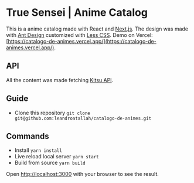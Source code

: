 # True Sensei | Anime Catalog

This is a anime catalog made with React and [Next.js](https://nextjs.org/).
The design was made with [Ant Design](http://ant.design/) customized with [Less CSS](https://lesscss.org).
Demo on Vercel: [https://catalogo-de-animes.vercel.app/](https://catalogo-de-animes.vercel.app/).

## API

All the content was made fetching [Kitsu API](https://kitsu.docs.apiary.io/).

## Guide

- Clone this repository `git clone git@github.com:leandroatallah/catalogo-de-animes.git`

## Commands

- Install `yarn install`
- Live reload local server `yarn start`
- Build from source `yarn build`

Open [http://localhost:3000](http://localhost:3000) with your browser to see the result.
